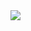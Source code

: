 <img src="https://render.githubusercontent.com/render/math?math=%5B%7B%0Dm%7By%7D%7D%20%3D%20left%7B%20%7B%0Crac%7B%7B1%2Csumlimits_%7Bi%20%3D%201%7D%5En%20%7B%7Bx_i%7D%20%3E%20%09heta%20%7D%20%7D%7D%7B%7B0%2Csumlimits_%7Bi%20%3D%201%7D%5En%20%7B%7Bx_i%7D%20le%20%09heta%20%7D%20%7D%7D%7D%20%0Dight.%7B%0Dm%7By%7D%7D%2C%7Bx_i%7D%20in%20left%7B%20%7B0%2C1%7D%20%0Dight%7D%5D">

